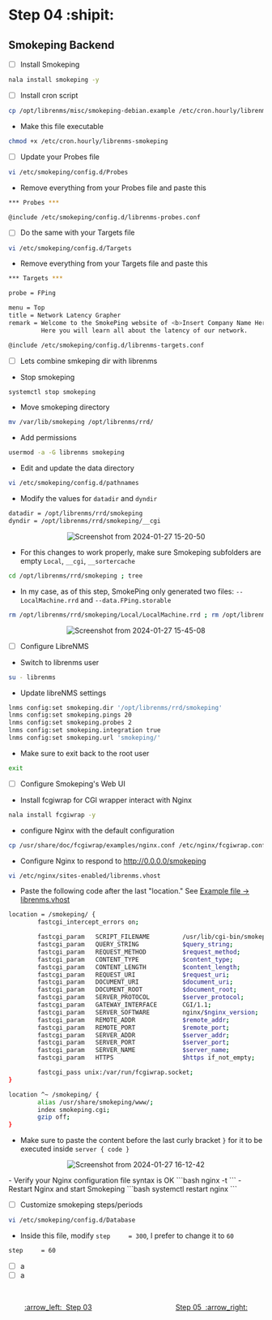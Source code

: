 # Step 04 :shipit:
## Smokeping Backend

- [ ] Install Smokeping
```bash
nala install smokeping -y
```

- [ ] Install cron script
```bash
cp /opt/librenms/misc/smokeping-debian.example /etc/cron.hourly/librenms-smokeping
```
- Make this file executable
```bash
chmod +x /etc/cron.hourly/librenms-smokeping
```

- [ ] Update your Probes file
```bash
vi /etc/smokeping/config.d/Probes
```
- Remove everything from your Probes file and paste this
```bash
*** Probes ***

@include /etc/smokeping/config.d/librenms-probes.conf
```

- [ ] Do the same with your Targets file
```bash
vi /etc/smokeping/config.d/Targets
```
- Remove everything from your Targets file and paste this
```bash
*** Targets ***

probe = FPing

menu = Top
title = Network Latency Grapher
remark = Welcome to the SmokePing website of <b>Insert Company Name Here</b>. \
         Here you will learn all about the latency of our network.

@include /etc/smokeping/config.d/librenms-targets.conf
```

- [ ] Lets combine smkeping dir with librenms
- Stop smokeping
```bash
systemctl stop smokeping
```
- Move smokeping directory
```bash
mv /var/lib/smokeping /opt/librenms/rrd/
```
- Add permissions
```bash
usermod -a -G librenms smokeping
```
- Edit and update the data directory
```bash
vi /etc/smokeping/config.d/pathnames
```
- Modify the values for ```datadir``` and ```dyndir```
```bash
datadir = /opt/librenms/rrd/smokeping
dyndir = /opt/librenms/rrd/smokeping/__cgi
```

<div align="center">
         
![Screenshot from 2024-01-27 15-20-50](https://github.com/hispanicdevian/libreNMS-Deb12-Nginx/assets/135581442/66336547-49ba-4163-95c9-b3cfeea6b70a)
</div>

- For this changes to work properly, make sure Smokeping subfolders are empty ```Local```, ```__cgi```, ```__sortercache```
```bash
cd /opt/librenms/rrd/smokeping ; tree
```
- In my case, as of this step, SmokePing only generated two files: ```--LocalMachine.rrd``` and ```--data.FPing.storable```
```bash
rm /opt/librenms/rrd/smokeping/Local/LocalMachine.rrd ; rm /opt/librenms/rrd/smokeping/__sortercache/data.FPing.storable ; tree
```
<div align="center">
         
![Screenshot from 2024-01-27 15-45-08](https://github.com/hispanicdevian/libreNMS-Deb12-Nginx/assets/135581442/a7a232b0-866f-46fb-ae61-836f39c03fe0)
</div>

- [ ] Configure LibreNMS
- Switch to librenms user
```bash
su - librenms
```
- Update libreNMS settings
```bash
lnms config:set smokeping.dir '/opt/librenms/rrd/smokeping'
lnms config:set smokeping.pings 20
lnms config:set smokeping.probes 2
lnms config:set smokeping.integration true
lnms config:set smokeping.url 'smokeping/'
```
- Make sure to exit back to the root user
```bash
exit
```

- [ ] Configure Smokeping's Web UI
- Install fcgiwrap for CGI wrapper interact with Nginx
```bash
nala install fcgiwrap -y
```
- configure Nginx with the default configuration
```bash
cp /usr/share/doc/fcgiwrap/examples/nginx.conf /etc/nginx/fcgiwrap.conf
```
- Configure Nginx to respond to http://0.0.0.0/smokeping
```bash
vi /etc/nginx/sites-enabled/librenms.vhost
```
- Paste the following code after the last "location." See [Example file -> librenms.vhost](Resources/librenms.vhost)
```bash
location = /smokeping/ {
        fastcgi_intercept_errors on;

        fastcgi_param   SCRIPT_FILENAME         /usr/lib/cgi-bin/smokeping.cgi;
        fastcgi_param   QUERY_STRING            $query_string;
        fastcgi_param   REQUEST_METHOD          $request_method;
        fastcgi_param   CONTENT_TYPE            $content_type;
        fastcgi_param   CONTENT_LENGTH          $content_length;
        fastcgi_param   REQUEST_URI             $request_uri;
        fastcgi_param   DOCUMENT_URI            $document_uri;
        fastcgi_param   DOCUMENT_ROOT           $document_root;
        fastcgi_param   SERVER_PROTOCOL         $server_protocol;
        fastcgi_param   GATEWAY_INTERFACE       CGI/1.1;
        fastcgi_param   SERVER_SOFTWARE         nginx/$nginx_version;
        fastcgi_param   REMOTE_ADDR             $remote_addr;
        fastcgi_param   REMOTE_PORT             $remote_port;
        fastcgi_param   SERVER_ADDR             $server_addr;
        fastcgi_param   SERVER_PORT             $server_port;
        fastcgi_param   SERVER_NAME             $server_name;
        fastcgi_param   HTTPS                   $https if_not_empty;

        fastcgi_pass unix:/var/run/fcgiwrap.socket;
}

location ^~ /smokeping/ {
        alias /usr/share/smokeping/www/;
        index smokeping.cgi;
        gzip off;
}
```
- Make sure to paste the content before the last curly bracket ```}``` for it to be executed inside ```server { code }```
<div align="center">
         
![Screenshot from 2024-01-27 16-12-42](https://github.com/hispanicdevian/libreNMS-Deb12-Nginx/assets/135581442/5fcce586-eff5-4b63-b56a-2b9c8c3bb651)
</div>
- Verify your Nginx configuration file syntax is OK
```bash
nginx -t
```
- Restart Nginx and start Smokeping
```bash
systemctl restart nginx
```

- [ ] Customize smokeping steps/periods
```bash
vi /etc/smokeping/config.d/Database
```
- Inside this file, modify ```step     = 300```, I prefer to change it to ```60```
```bash
step     = 60
```

- [ ] a
- [ ] a

<br>
<p align="center"> <a href="Step_03.md">:arrow_left:&nbsp;&nbsp;Step 03</a> &nbsp;&nbsp;&nbsp;&nbsp;&nbsp;&nbsp;&nbsp;&nbsp;&nbsp;&nbsp;&nbsp;&nbsp;&nbsp;&nbsp;&nbsp;&nbsp;&nbsp;&nbsp;&nbsp;&nbsp;&nbsp;&nbsp;&nbsp;&nbsp;&nbsp;&nbsp;&nbsp;&nbsp;&nbsp;&nbsp;&nbsp;&nbsp;&nbsp;&nbsp;&nbsp;&nbsp;&nbsp;&nbsp;&nbsp;&nbsp;  <a href="Step_05.md">Step 05&nbsp; :arrow_right:</a></p>
